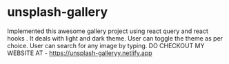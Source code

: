 # unsplash-gallery
Implemented this awesome gallery project using react query  and react hooks .
It deals with light and dark theme. User can toggle the theme as per choice.
User can search for any image by typing. 
DO CHECKOUT MY WEBSITE AT - https://unsplash-galleryy.netlify.app

